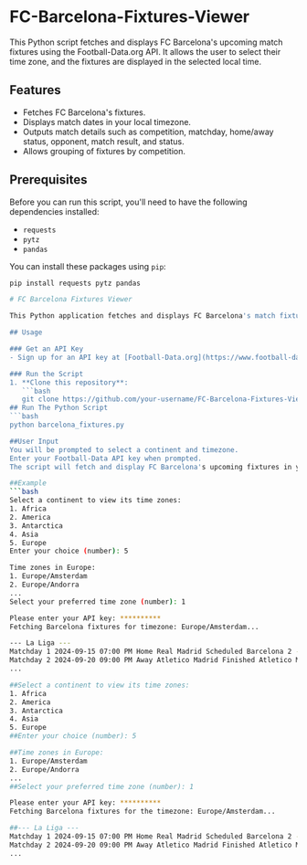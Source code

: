 # FC-Barcelona-Fixtures-Viewer

This Python script fetches and displays FC Barcelona's upcoming match fixtures using the Football-Data.org API. It allows the user to select their time zone, and the fixtures are displayed in the selected local time.

## Features

- Fetches FC Barcelona's fixtures.
- Displays match dates in your local timezone.
- Outputs match details such as competition, matchday, home/away status, opponent, match result, and status.
- Allows grouping of fixtures by competition.

## Prerequisites

Before you can run this script, you'll need to have the following dependencies installed:

- `requests`
- `pytz`
- `pandas`

You can install these packages using `pip`:

```bash
pip install requests pytz pandas

# FC Barcelona Fixtures Viewer

This Python application fetches and displays FC Barcelona's match fixtures in your local timezone using the Football-Data.org API. It handles time zone conversions, filters matches by home/away status, and displays results grouped by competition.

## Usage

### Get an API Key
- Sign up for an API key at [Football-Data.org](https://www.football-data.org/).

### Run the Script
1. **Clone this repository**:
   ```bash
   git clone https://github.com/your-username/FC-Barcelona-Fixtures-Viewer.git
## Run The Python Script
```bash
python barcelona_fixtures.py

##User Input
You will be prompted to select a continent and timezone.
Enter your Football-Data API key when prompted.
The script will fetch and display FC Barcelona's upcoming fixtures in your local time zone.

##Example
```bash
Select a continent to view its time zones:
1. Africa
2. America
3. Antarctica
4. Asia
5. Europe
Enter your choice (number): 5

Time zones in Europe:
1. Europe/Amsterdam
2. Europe/Andorra
...
Select your preferred time zone (number): 1

Please enter your API key: **********
Fetching Barcelona fixtures for timezone: Europe/Amsterdam...

--- La Liga ---
Matchday 1 2024-09-15 07:00 PM Home Real Madrid Scheduled Barcelona 2 - 1 Real Madrid
Matchday 2 2024-09-20 09:00 PM Away Atletico Madrid Finished Atletico Madrid 0 - 1 Barcelona
...

##Select a continent to view its time zones:
1. Africa
2. America
3. Antarctica
4. Asia
5. Europe
##Enter your choice (number): 5

##Time zones in Europe:
1. Europe/Amsterdam
2. Europe/Andorra
...
##Select your preferred time zone (number): 1

Please enter your API key: **********
Fetching Barcelona fixtures for the timezone: Europe/Amsterdam...

##--- La Liga ---
Matchday 1 2024-09-15 07:00 PM Home Real Madrid Scheduled Barcelona 2 - 1 Real Madrid
Matchday 2 2024-09-20 09:00 PM Away Atletico Madrid Finished Atletico Madrid 0 - 1 Barcelona
...
